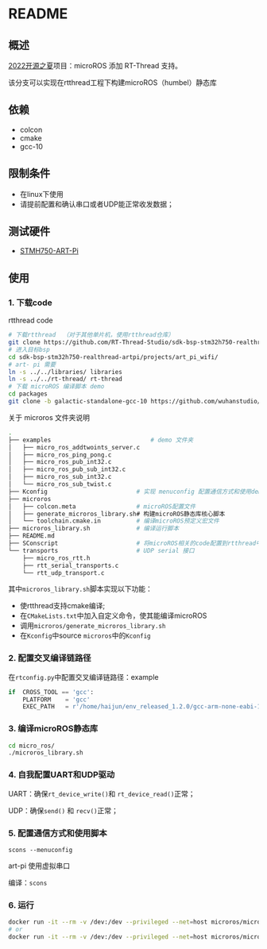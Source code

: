 

# README

## 概述

[2022开源之夏](https://summer-ospp.ac.cn/#/org/prodetail/22f330436)项目：microROS 添加 RT-Thread 支持。

该分支可以实现在rtthread工程下构建microROS（humbel）静态库

## 依赖

* colcon
* cmake
* gcc-10

## 限制条件

* 在linux下使用
* 请提前配置和确认串口或者UDP能正常收发数据；

## 测试硬件

* [STMH750-ART-Pi](https://github.com/RT-Thread-Studio/sdk-bsp-stm32h750-realthread-artpi)

## 使用

### 1. 下载code

rtthread  code

```bash
# 下载rtthread  （对于其他单片机，使用rtthread仓库）
git clone https://github.com/RT-Thread-Studio/sdk-bsp-stm32h750-realthread-artpi.git
# 进入目标bsp
cd sdk-bsp-stm32h750-realthread-artpi/projects/art_pi_wifi/
# art- pi 需要
ln -s ../../libraries/ libraries
ln -s ../../rt-thread/ rt-thread
# 下载 microROS 编译脚本 demo
cd packages
git clone -b galactic-standalone-gcc-10 https://github.com/wuhanstudio/micro_ros.git
```

关于 microros 文件夹说明

```bash
.
├── examples							# demo 文件夹
│   ├── micro_ros_addtwoints_server.c	
│   ├── micro_ros_ping_pong.c			
│   ├── micro_ros_pub_int32.c			
│   ├── micro_ros_pub_sub_int32.c		
│   ├── micro_ros_sub_int32.c			
│   └── micro_ros_sub_twist.c
├── Kconfig							# 实现 menuconfig 配置通信方式和使用demo
├── microros
│   ├── colcon.meta					# microROS配置文件
│   ├── generate_microros_library.sh# 构建microROS静态库核心脚本
│   └── toolchain.cmake.in			# 编译microROS预定义宏文件
├── microros_library.sh				# 编译运行脚本
├── README.md
├── SConscript						# 将microROS相关的code配置到rtthread中
└── transports						# UDP serial 接口
    ├── micro_ros_rtt.h
    ├── rtt_serial_transports.c
    └── rtt_udp_transport.c

```

其中`microros_library.sh`脚本实现以下功能：

* 使rtthread支持cmake编译;
* 在`CMakeLists.txt`中加入自定义命令，使其能编译microROS
* 调用`microros/generate_microros_library.sh`
* 在`Kconfig`中source `microros`中的`Kconfig`

### 2. 配置交叉编译链路径

在`rtconfig.py`中配置交叉编译链路径：example

```python
if  CROSS_TOOL == 'gcc':
    PLATFORM    = 'gcc'
    EXEC_PATH   = r'/home/haijun/env_released_1.2.0/gcc-arm-none-eabi-10.3-2021.10/bin'
```

### 3. 编译microROS静态库

```bash
cd micro_ros/
./microros_library.sh
```

### 4. 自我配置UART和UDP驱动

UART：确保`rt_device_write()`和 `rt_device_read()`正常；

UDP：确保`send()` 和 `recv()`正常；

### 5. 配置通信方式和使用脚本

`scons --menuconfig`

art-pi 使用虚拟串口

编译：`scons`

### 6. 运行

```bash
docker run -it --rm -v /dev:/dev --privileged --net=host microros/micro-ros-agent:galactic serial -D /dev/ttyACM1 -v6
# or
docker run -it --rm -v /dev:/dev --privileged --net=host microros/micro-ros-agent:galactic udp4 --port 9999 -v6
```

